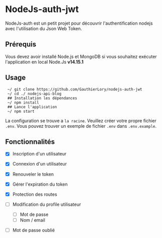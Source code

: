 
# NodeJs-auth-jwt
NodeJs-auth est un petit projet pour découvrir l'authentification nodejs avec l'utilisation du Json Web Token.

## Prérequis
Vous devez avoir installé Node.js et MongoDB si vous souhaitez exécuter l'application en local
Node.Js  **v14.15.1**

## Usage
     ~/ git clone https://github.com/GauthierLory/nodejs-auth-jwt
     ~/ cd ./ nodejs-api-blog
     ## Installation les dépendances
     ~/ npm install
     ## Lance l'application
     ~/ npm start

La configuration se trouve a `la racine`. Veuillez créer votre propre fichier `.env`. Vous pouvez trouver un exemple de fichier `.env` dans `.env.example`.

 ## Fonctionnalités
 - [x] Inscription d'un utilisateur
 - [x] Connexion d'un utilisateur
 - [x] Renouveler le token
 - [x] Gérer l'expiration du token
 - [x] Protection des routes
 - [ ] Modification du profile utilisateur
	 - [ ] Mot de passe
	 - [ ] Nom / email
 - [ ] Mot de passe oublié

